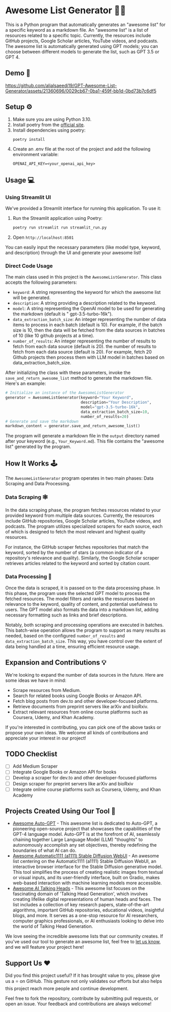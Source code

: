 # Awesome List Generator 📜✨

This is a Python program that automatically generates an "awesome list" for a specific
keyword as a markdown file. An "awesome list" is a list of resources related to a
specific topic. Currently, the resources include GitHub projects, Google Scholar
articles, YouTube videos, and podcasts. The awesome list is automatically generated
using GPT models; you can choose between different models to generate the list, such as
GPT 3.5 or GPT 4.

## Demo 🎥


https://github.com/alialsaeedi19/GPT-Awesome-List-Generator/assets/21360696/0029cb67-0ba1-459f-bb1d-0bd73b7c6df5


## Setup ⚙️

1. Make sure you are using Python 3.10.
2. Install poetry from the [official site](https://python-poetry.org/docs/#installation).
3. Install dependencies using poetry:
    ```bash
    poetry install
    ```
4. Create an .env file at the root of the project and add the following environment variable:
    ```
    OPENAI_API_KEY=<your_openai_api_key>
    ```

## Usage 💻

### Using Streamlit UI

We've provided a Streamlit interface for running this application. To use it:

1. Run the Streamlit application using Poetry:
    ```bash
    poetry run streamlit run streamlit_run.py
    ```

2. Open `http://localhost:8501`

You can easily input the necessary parameters (like model type, keyword, and description) through the UI and generate
your awesome list!

### Direct Code Usage

The main class used in this project is the `AwesomeListGenerator`. This class accepts the following parameters:

- `keyword`: A string representing the keyword for which the awesome list will be generated.
- `description`: A string providing a description related to the keyword.
- `model`: A string representing the OpenAI model to be used for generating the markdown (default is "
  gpt-3.5-turbo-16k").
- `data_extraction_batch_size`: An integer representing the number of data items to process in each batch (default is
  10). For example, if the batch size is 10, then the data will be fetched from the data sources in batches of 10 (like
  10 github projects at a time).
- `number_of_results`: An integer representing the number of results to fetch from each data source (default is 20). the
  number of results to fetch from each data source (default is 20). For example, fetch 20 Github projects then process
  them with LLM model in batches based on data_extraction_batch_size.

After initializing the class with these parameters, invoke the `save_and_return_awesome_list` method to generate the
markdown file. Here's an example:

```python
# Initialize an instance of the AwesomeListGenerator
generator = AwesomeListGenerator(keyword="Your Keyword",
                                 description="Your Description",
                                 model="gpt-3.5-turbo-16k",
                                 data_extraction_batch_size=10,
                                 number_of_results=20)
# Generate and save the markdown
markdown_content = generator.save_and_return_awesome_list()
```

The program will generate a markdown file in the `output` directory named after your keyword (e.g., `Your_Keyword.md`).
This file contains the "awesome list" generated by the program.

## How It Works 🕹️

The `AwesomeListGenerator` program operates in two main phases: Data Scraping and Data Processing.

### Data Scraping 🕸️

In the data scraping phase, the program fetches resources related to your provided keyword from multiple data sources.
Currently, the resources include GitHub repositories, Google Scholar articles, YouTube videos, and podcasts. The program
utilizes specialized scrapers for each source, each of which is designed to fetch the most relevant and highest quality
resources.

For instance, the GitHub scraper fetches repositories that match the keyword, sorted by the number of stars (a common
indicator of a repository's relevance and quality). Similarly, the Google Scholar scraper retrieves articles related to
the keyword and sorted by citation count.

### Data Processing 🧠

Once the data is scraped, it is passed on to the data processing phase. In this phase, the program uses the selected GPT
model to process the fetched resources. The model filters and ranks the resources based on relevance to the keyword,
quality of content, and potential usefulness to users. The GPT model also formats the data into a markdown list, adding
necessary formatting such as links and brief descriptions.

Notably, both scraping and processing operations are executed in batches. This batch-wise operation allows the program
to support as many results as needed, based on the configured `number_of_results` and `data_extraction_batch_size`. This
way, you have control over the extent of data being handled at a time, ensuring efficient resource usage.

## Expansion and Contributions 💡

We're looking to expand the number of data sources in the future. Here are some ideas we have in mind:

- Scrape resources from Medium.
- Search for related books using Google Books or Amazon API.
- Fetch blog posts from dev.to and other developer-focused platforms.
- Retrieve documents from preprint servers like arXiv and bioRxiv.
- Extract relevant resources from online course platforms such as Coursera, Udemy, and Khan Academy.

If you're interested in contributing, you can pick one of the above tasks or propose your own ideas. We welcome all
kinds of contributions and appreciate your interest in our project!

## TODO Checklist

- [ ] Add Medium Scraper
- [ ] Integrate Google Books or Amazon API for books
- [ ] Develop a scraper for dev.to and other developer-focused platforms
- [ ] Design scraper for preprint servers like arXiv and bioRxiv
- [ ] Integrate online course platforms such as Coursera, Udemy, and Khan Academy

## Projects Created Using Our Tool 🚀

- [Awesome Auto-GPT](https://github.com/alronz/Awesome-Auto-GPT) - This awesome list is dedicated to Auto-GPT, a pioneering open-source project that showcases the capabilities of the GPT-4 language model. Auto-GPT is at the forefront of AI, seamlessly chaining together Large Language Model (LLM) "thoughts" to autonomously accomplish any set objectives, thereby redefining the boundaries of what AI can do.
- [Awesome Automatic1111 (a1111) Stable Diffusion WebUI](https://github.com/alronz/awesome-stable-diffusion-webui) - An awesome list centering on the Automatic1111 (a1111) Stable Diffusion WebUI, an interactive browser interface for the Stable Diffusion generative model. This tool simplifies the process of creating realistic images from textual or visual inputs, and its user-friendly interface, built on Gradio, makes web-based interaction with machine learning models more accessible.
- [Awesome AI Talking Heads](https://github.com/alronz/awesome-ai-talking-heads) - This awesome list focuses on the fascinating domain of 'Talking Head Generation', which involves creating lifelike digital representations of human heads and faces. The list includes a collection of key research papers, state-of-the-art algorithms, important GitHub repositories, educational videos, insightful blogs, and more. It serves as a one-stop resource for AI researchers, computer graphics professionals, or AI enthusiasts looking to delve into the world of Talking Head Generation.


We love seeing the incredible awesome lists that our community creates. If you've used our tool to generate an awesome list, feel free to [let us know](https://github.com/alialsaeedi19/GPT-Awesome-List-Maker/issues/new), and we will feature your project here!


## Support Us ❤️

Did you find this project useful? If it has brought value to you, please give us a ⭐ on GitHub. This gesture not only
validates our efforts but also helps this project reach more people and continue development.

Feel free to fork the repository, contribute by submitting pull requests, or open an issue. Your feedback and
contributions are always welcome!
